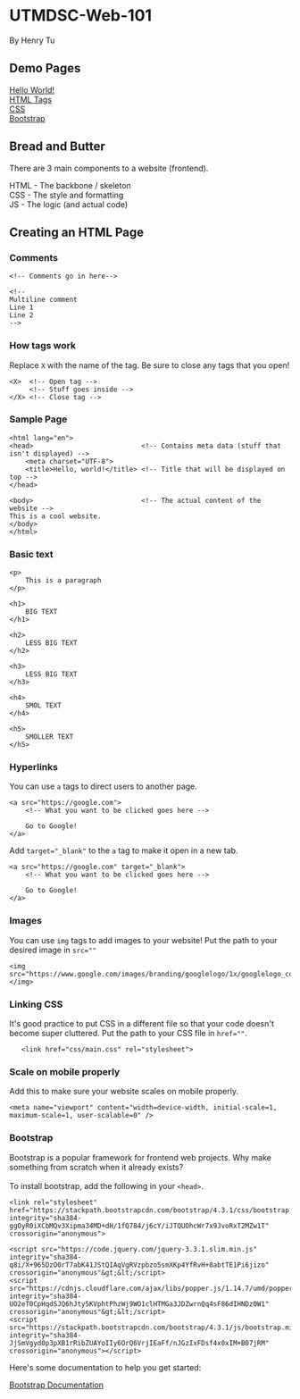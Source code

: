 # UTMDSC-Web-101
By Henry Tu

## Demo Pages

[Hello World!](https://henrytwo.github.io/UTMDSC-Web-101/step-1-helloworld) <br>
[HTML Tags](https://henrytwo.github.io/UTMDSC-Web-101/step-2-tags) <br>
[CSS](https://henrytwo.github.io/UTMDSC-Web-101/step-3-css) <br>
[Bootstrap](https://henrytwo.github.io/UTMDSC-Web-101/step-4-bootstrap) <br>

## Bread and Butter
There are 3 main components to a website (frontend).

HTML - The backbone / skeleton<br>
CSS - The style and formatting<br>
JS - The logic (and actual code)

## Creating an HTML Page

### Comments
```
<!-- Comments go in here-->

<!-- 
Multiline comment
Line 1
Line 2
-->

```

### How tags work
Replace `X` with the name of the tag. Be sure to close any tags that you open! 
```$xslt
<X>  <!-- Open tag -->
     <!-- Stuff goes inside -->
</X> <!-- Close tag -->
```

### Sample Page
```
<html lang="en">
<head>                           <!-- Contains meta data (stuff that isn't displayed) -->
    <meta charset="UTF-8">
    <title>Hello, world!</title> <!-- Title that will be displayed on top -->
</head>

<body>                           <!-- The actual content of the website -->
This is a cool website.
</body>
</html>
```

### Basic text
```$xslt
<p>
    This is a paragraph
</p>

<h1>
    BIG TEXT
</h1>

<h2>
    LESS BIG TEXT
</h2>

<h3>
    LESS BIG TEXT
</h3>

<h4>
    SMOL TEXT
</h4>

<h5>
    SMOLLER TEXT
</h5>
```

### Hyperlinks
You can use  `a` tags to direct users to another page. 
```$xslt
<a src="https://google.com">
    <!-- What you want to be clicked goes here -->
    
    Go to Google!
</a>
```

Add ``target="_blank"`` to the `a` tag to make it open in a new tab.
```$xslt
<a src="https://google.com" target="_blank">
    <!-- What you want to be clicked goes here -->
    
    Go to Google!
</a>
```

### Images
You can use `img` tags to add images to your website! Put the path to your desired image in `src=""`
```$xslt
<img src="https://www.google.com/images/branding/googlelogo/1x/googlelogo_color_272x92dp.png">
</img>
```

### Linking CSS
It's good practice to put CSS in a different file so that your code doesn't become super cluttered. Put the path to your CSS file in `href=""`.


``    <link href="css/main.css" rel="stylesheet">
``

### Scale on mobile properly
Add this to make sure your website scales on mobile properly.

```<meta name="viewport" content="width=device-width, initial-scale=1, maximum-scale=1, user-scalable=0" />```

### Bootstrap
Bootstrap is a popular framework for frontend web projects. Why make something from scratch when it already exists?
<br>
<br>
To install bootstrap, add the following in your `<head>`.

```
<link rel="stylesheet" href="https://stackpath.bootstrapcdn.com/bootstrap/4.3.1/css/bootstrap.min.css" integrity="sha384-ggOyR0iXCbMQv3Xipma34MD+dH/1fQ784/j6cY/iJTQUOhcWr7x9JvoRxT2MZw1T" crossorigin="anonymous">

<script src="https://code.jquery.com/jquery-3.3.1.slim.min.js" integrity="sha384-q8i/X+965DzO0rT7abK41JStQIAqVgRVzpbzo5smXKp4YfRvH+8abtTE1Pi6jizo" crossorigin="anonymous"&gt;&lt;/script>
<script src="https://cdnjs.cloudflare.com/ajax/libs/popper.js/1.14.7/umd/popper.min.js" integrity="sha384-UO2eT0CpHqdSJQ6hJty5KVphtPhzWj9WO1clHTMGa3JDZwrnQq4sF86dIHNDz0W1" crossorigin="anonymous"&gt;&lt;/script>
<script src="https://stackpath.bootstrapcdn.com/bootstrap/4.3.1/js/bootstrap.min.js" integrity="sha384-JjSmVgyd0p3pXB1rRibZUAYoIIy6OrQ6VrjIEaFf/nJGzIxFDsf4x0xIM+B07jRM" crossorigin="anonymous"></script>
```
Here's some documentation to help you get started: <br>

[Bootstrap Documentation](https://getbootstrap.com/docs/4.3/getting-started/introduction/)
